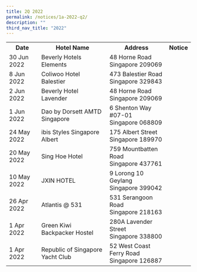 ```yaml
---
title: 2Q 2022
permalink: /notices/1a-2022-q2/
description: ""
third_nav_title: "2022"
---
```

<table>
   <tr>
    <th>Date</th>
    <th>Hotel Name</th>
    <th>Address</th>
    <th>Notice</th>
  </tr>
	<tr>
		<td>30 Jun 2022</td>
		<td>Beverly Hotels Elements</td>
		<td>48 Horne Road<br>Singapore 209069</td>
		<td><a href="/files/beverly hotels elements.pdf"></a></td>
	</tr>
	<tr>
		<td>8 Jun 2022</td>
		<td>Coliwoo Hotel Balestier</td>
		<td>473 Balestier Road<br>Singapore 329843</td>
		<td><a href="/files/coliwoo hotel balestier.pdf"></a></td>
	</tr>
	<tr>
		<td>2 Jun 2022</td>
		<td>Beverly Hotel Lavender</td>
		<td>48 Horne Road<br>Singapore 209069</td>
		<td><a href="/files/beverly hotel lavender.pdf"></a></td>
	</tr>
	<tr>
		<td>1 Jun 2022</td>
		<td>Dao by Dorsett AMTD Singapore</td>
		<td>6 Shenton Way #07-01<br>Singapore 068809</td>
		<td><a href="/files/dao by dorsett amtd sg.pdf"></a></td>
	</tr>
	<tr>
		<td>24 May 2022</td>
		<td>ibis Styles Singapore Albert</td>
		<td>175 Albert Street<br>Singapore 189970</td>
		<td><a href="/files/ibis styles singapore albert.pdf"></a></td>
	</tr>
	<tr>
		<td>20 May 2022</td>
		<td>Sing Hoe Hotel</td>
		<td>759 Mountbatten Road<br>Singapore 437761</td>
		<td><a href="/files/sing hoe hotel.pdf"></a></td>
	</tr>
	<tr>
		<td>10 May 2022</td>
		<td>JXIN HOTEL</td>
		<td>9 Lorong 10 Geylang<br>Singapore 399042</td>
		<td><a href="/files/jxin hotel.pdf"></a></td>
	</tr>
	<tr>
		<td>26 Apr 2022</td>
		<td>Atlantis @ 531</td>
		<td>531 Serangoon Road<br>Singapore 218163</td>
		<td><a href="/files/atlantis at 531.pdf"></a></td>
	</tr>
	<tr>
		<td>1 Apr 2022</td>
		<td>Green Kiwi Backpacker Hostel</td>
		<td>280A Lavender Street<br>Singapore 338800</td>
		<td><a href="/files/green kiwi backpacker hostel.pdf"></a></td>
	</tr>
	<tr>
		<td>1 Apr 2022</td>
		<td>Republic of Singapore Yacht Club</td>
		<td>52 West Coast Ferry Road<br>Singapore 126887</td>
		<td><a href="/files/republic of singapore yacht club.pdf"></a></td>
	</tr>